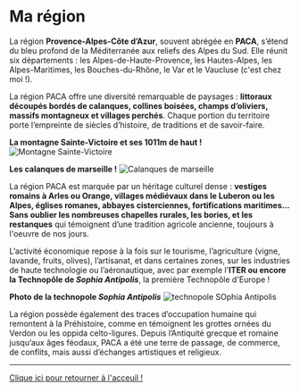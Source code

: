 # Ma région

La région **Provence-Alpes-Côte d’Azur**, souvent abrégée en **PACA**, s’étend du bleu profond de la Méditerranée aux reliefs des Alpes du Sud. Elle réunit six départements : les Alpes-de-Haute-Provence, les Hautes-Alpes, les Alpes-Maritimes, les Bouches-du-Rhône, le Var et le Vaucluse (c'est chez moi !).

La région PACA offre une diversité remarquable de paysages : **littoraux découpés bordés de calanques, collines boisées, champs d’oliviers, massifs montagneux et villages perchés**. Chaque portion du territoire porte l’empreinte de siècles d’histoire, de traditions et de savoir-faire.

**La montagne Sainte-Victoire et ses 1011m de haut !**
![Montagne Sainte-Victoire](https://www.leparisien.fr/resizer/3u5DCvPX69BtUcjSuMlo7NexUlc=/932x582/cloudfront-eu-central-1.images.arcpublishing.com/leparisien/TRDCHLLOIG4BDFOJ6IV5WOARUA.jpg)

**Les calanques de marseille !**
![Calanques de marseille](https://www.croisieres-marseille-calanques.com/uploads/files/url-t-site1media-397.jpg)


La région PACA est marquée par un héritage culturel dense : **vestiges romains à Arles ou Orange, villages médiévaux dans le Luberon ou les Alpes, églises romanes, abbayes cisterciennes, fortifications maritimes... Sans oublier les nombreuses chapelles rurales, les bories, et les restanques** qui témoignent d’une tradition agricole ancienne, toujours à l'oeuvre de nos jours.

L’activité économique repose à la fois sur le tourisme, l’agriculture (vigne, lavande, fruits, olives), l’artisanat, et dans certaines zones, sur les industries de haute technologie ou l’aéronautique, avec par exemple l'**ITER ou encore la Technopôle de _Sophia Antipolis_**, la première Technopôle d'Europe !

**Photo de la technopole _Sophia Antipolis_**
![technopole SOphia Antipolis](https://www.usinenouvelle.com/mediatheque/8/0/0/000308008_1200x800_c.jpg)

La région possède également des traces d’occupation humaine qui remontent à la Préhistoire, comme en témoignent les grottes ornées du Verdon ou les oppida celto-ligures. Depuis l’Antiquité grecque et romaine jusqu’aux âges féodaux, PACA a été une terre de passage, de commerce, de conflits, mais aussi d’échanges artistiques et religieux.

---

[Clique ici pour retourner à l'acceuil !](index.md)
